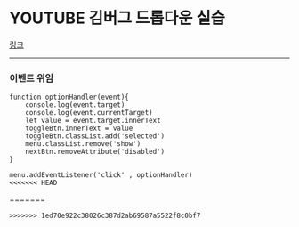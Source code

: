 # YOUTUBE 김버그 드롭다운 실습
[링크](https://www.youtube.com/watch?v=X0bf0hfE3qA)<br />
***
### 이벤트 위임
```
function optionHandler(event){
    console.log(event.target)
    console.log(event.currentTarget)
    let value = event.target.innerText
    toggleBtn.innerText = value
    toggleBtn.classList.add('selected')
    menu.classList.remove('show')
    nextBtn.removeAttribute('disabled')
}

menu.addEventListener('click' , optionHandler)
<<<<<<< HEAD
```
=======
```
>>>>>>> 1ed70e922c38026c387d2ab69587a5522f8c0bf7
